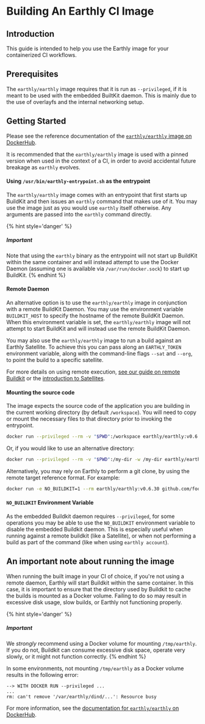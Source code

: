 # Building An Earthly CI Image

## Introduction

This guide is intended to help you use the Earthly image for your containerized CI workflows.

## Prerequisites

The `earthly/earthly` image requires that it is run as `--privileged`, if it is meant to be used with the embedded BuiltKit daemon. This is mainly due to the use of overlayfs and the internal networking setup.

## Getting Started

Please see the reference documentation of the [`earthly/earthly` image on DockerHub](https://hub.docker.com/r/earthly/earthly).

It is recommended that the `earthly/earthly` image is used with a pinned version when used in the context of a CI, in order to avoid accidental future breakage as `earthly` evolves.

#### Using `/usr/bin/earthly-entrypoint.sh` as the entrypoint

The `earthly/earthly` image comes with an entrypoint that first starts up BuildKit and then issues an `earthly` command that makes use of it. You may use the image just as you would use `earthly` itself otherwise. Any arguments are passed into the `earthly` command directly.

{% hint style='danger' %}
##### Important
Note that using the `earthly` binary as the entrypoint will not start up BuildKit within the same container and will instead attempt to use the Docker Daemon (assuming one is available via `/var/run/docker.sock`) to start up BuildKit.
{% endhint %}

#### Remote Daemon

An alternative option is to use the `earthly/earthly` image in conjunction with a remote BuildKit Daemon. You may use the environment variable `BUILDKIT_HOST` to specify the hostname of the remote BuildKit Daemon. When this environment variable is set, the `earthly/earthly` image will not attempt to start BuildKit and will instead use the remote BuildKit Daemon.

You may also use the `earthly/earthly` image to run a build against an Earthly Satellite. To achieve this you can pass along an `EARTHLY_TOKEN` environment variable, along with the command-line flags `--sat` and `--org`, to point the build to a specific satellite.

For more details on using remote execution, [see our guide on remote Buildkit](./remote-buildkit.md) or the [introduction to Satellites](../cloud/satellites.md).

#### Mounting the source code

The image expects the source code of the application you are building in the current working directory (by default `/workspace`). You will need to copy or mount the necessary files to that directory prior to invoking the entrypoint.

```bash
docker run --privileged --rm -v "$PWD":/workspace earthly/earthly:v0.6.30 +my-target
```

Or, if you would like to use an alternative directory:

```bash
docker run --privileged --rm -v "$PWD":/my-dir -w /my-dir earthly/earthly:v0.6.30 +my-target
```

Alternatively, you may rely on Earthly to perform a git clone, by using the remote target reference format. For example:

```bash
docker run -e NO_BUILDKIT=1 --rm earthly/earthly:v0.6.30 github.com/foo/bar:my-branch+target
```

#### `NO_BUILDKIT` Environment Variable

As the embedded Buildkit daemon requires `--privileged`, for some operations you may be able to use the `NO_BUILDKIT` environment variable to disable the embedded Buildkit daemon. This is especially useful when running against a remote buildkit (like a Satellite), or when not performing a build as part of the command (like when using `earthly account`).

## An important note about running the image

When running the built image in your CI of choice, if you're not using a remote daemon, Earthly will start Buildkit within the same container. In this case, it is important to ensure that the directory used by Buildkit to cache the builds is mounted as a Docker volume. Failing to do so may result in excessive disk usage, slow builds, or Earthly not functioning properly.

{% hint style='danger' %}
##### Important
We *strongly* recommend using a Docker volume for mounting `/tmp/earthly`. If you do not, Buildkit can consume excessive disk space, operate very slowly, or it might not function correctly.
{% endhint %}

In some environments, not mounting `/tmp/earthly` as a Docker volume results in the following error:

```
--> WITH DOCKER RUN --privileged ...
...
rm: can't remove '/var/earthly/dind/...': Resource busy
```

For more information, see the [documentation for `earthly/earthly` on DockerHub](https://hub.docker.com/r/earthly/earthly).
